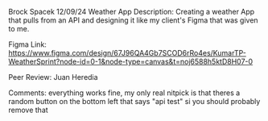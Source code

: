 Brock Spacek
12/09/24
Weather App
Description: Creating a weather App that pulls from an API and designing it like my client's Figma that was given to me.

Figma Link: https://www.figma.com/design/67J96QA4Gb7SCOD6rRo4es/KumarTP-WeatherSprint?node-id=0-1&node-type=canvas&t=noj6588h5ktD8H07-0

Peer Review: Juan Heredia

Comments: everything works fine, my only real nitpick is that theres a random button on the bottom left that says "api test" si you should probably remove that
